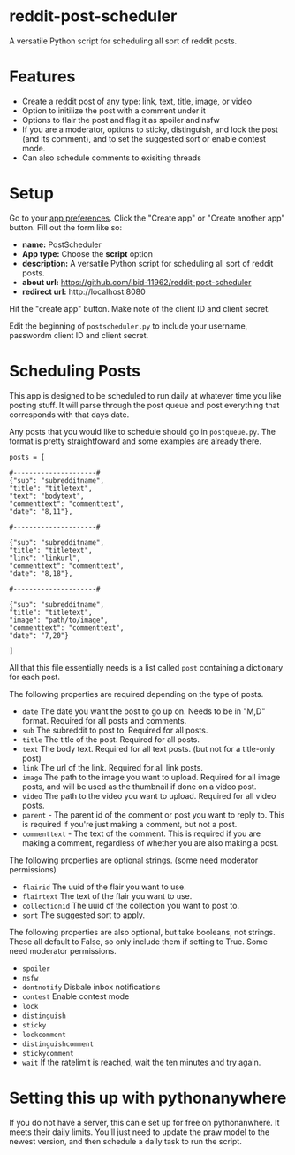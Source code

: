 # reddit-post-scheduler
A versatile Python script for scheduling all sort of reddit posts.

# Features

- Create a reddit post of any type: link, text, title, image, or video
- Option to initilize the post with a comment under it
- Options to flair the post and flag it as spoiler and nsfw
- If you are a moderator, options to sticky, distinguish, and lock the post (and its comment), and to set the suggested sort or enable contest mode.
- Can also schedule comments to exisiting threads

# Setup

Go to your [app preferences](https://www.reddit.com/prefs/apps). Click the "Create app" or "Create another app" button. Fill out the form like so:

- **name:** PostScheduler
- **App type:** Choose the **script** option
- **description:** A versatile Python script for scheduling all sort of reddit posts.
- **about url:** https://github.com/ibid-11962/reddit-post-scheduler
- **redirect url:** http://localhost:8080

Hit the "create app" button. Make note of the client ID and client secret.

Edit the beginning of `postscheduler.py` to include your username, passwordm client ID and client secret.

# Scheduling Posts

This app is designed to be scheduled to run daily at whatever time you like posting stuff. It will parse through the post queue and post everything that corresponds with that days date.

Any posts that you would like to schedule should go in `postqueue.py`. The format is pretty straightfoward and some examples are already there.

```
posts = [

#---------------------#
{"sub": "subredditname",
"title": "titletext",
"text": "bodytext",
"commenttext": "commenttext",
"date": "8,11"},

#---------------------#

{"sub": "subredditname",
"title": "titletext",
"link": "linkurl",
"commenttext": "commenttext",
"date": "8,18"},

#---------------------#

{"sub": "subredditname",
"title": "titletext",
"image": "path/to/image",
"commenttext": "commenttext",
"date": "7,20"}

]
```

All that this file essentially needs is a list called `post` containing a dictionary for each post.

The following properties are required depending on the type of posts.

- `date` The date you want the post to go up on. Needs to be in "M,D" format. Required for all posts and comments. 
- `sub` The subreddit to post to. Required for all posts.
- `title` The title of the post. Required for all posts.
- `text` The body text. Required for all text posts. (but not for a title-only post)
- `link` The url of the link. Required for all link posts.
- `image` The path to the image you want to upload. Required for all image posts, and will be used as the thumbnail if done on a video post.
- `video` The path to the video you want to upload. Required for all video posts.
- `parent` - The parent id of the comment or post you want to reply to. This is required if you're just making a comment, but not a post.
- `commenttext` - The text of the comment. This is required if you are making a comment, regardless of whether you are also making a post.

The following properties are optional strings. (some need moderator permissions)

- `flairid` The uuid of the flair you want to use.
- `flairtext` The text of the flair you want to use.
- `collectionid` The uuid of the collection you want to post to.
- `sort` The suggested sort to apply.

The following properties are also optional, but take booleans, not strings. These all default to False, so only include them if setting to True. Some need moderator permissions. 


- `spoiler` 
- `nsfw` 
- `dontnotify` Disbale inbox notifications
- `contest` Enable contest mode
- `lock` 
- `distinguish` 
- `sticky` 
- `lockcomment` 
- `distinguishcomment` 
- `stickycomment`
- `wait` If the ratelimit is reached, wait the ten minutes and try again.

# Setting this up with pythonanywhere

If you do not have a server, this can e set up for free on pythonanwhere. It meets their daily limits. You'll just need to update the praw model to the newest version, and then schedule a daily task to run the script.


